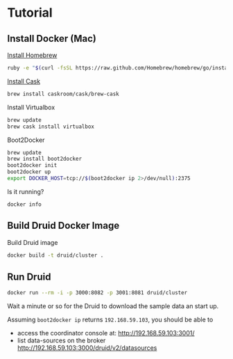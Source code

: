 # Tutorial

## Install Docker (Mac)

[Install Homebrew](http://brew.sh/#install)

```sh
ruby -e "$(curl -fsSL https://raw.github.com/Homebrew/homebrew/go/install)"
```

[Install Cask](http://caskroom.io/)

```sh
brew install caskroom/cask/brew-cask
```

Install Virtualbox

```sh
brew update
brew cask install virtualbox
```

Boot2Docker

```sh
brew update
brew install boot2docker
boot2docker init
boot2docker up
export DOCKER_HOST=tcp://$(boot2docker ip 2>/dev/null):2375
```

Is it running?

```
docker info
```

## Build Druid Docker Image

Build Druid image

```sh
docker build -t druid/cluster .
```

## Run Druid

```sh
docker run --rm -i -p 3000:8082 -p 3001:8081 druid/cluster
```

Wait a minute or so for the Druid to download the sample data an start up.

Assuming `boot2docker ip` returns `192.168.59.103`, you should be able to
   - access the coordinator console at: http://192.168.59.103:3001/
   - list data-sources on the broker http://192.168.59.103:3000/druid/v2/datasources
